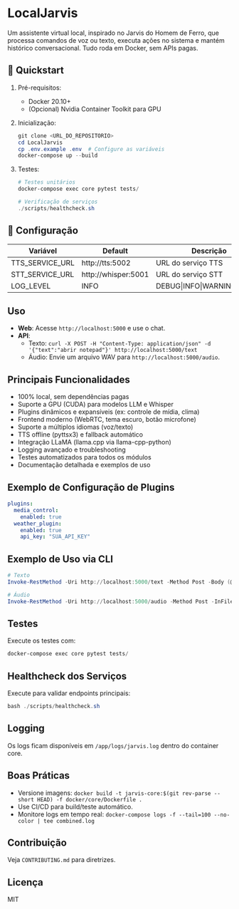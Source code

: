 # LocalJarvis

Um assistente virtual local, inspirado no Jarvis do Homem de Ferro, que processa comandos de voz ou texto, executa ações no sistema e mantém histórico conversacional. Tudo roda em Docker, sem APIs pagas.

## 🚀 Quickstart

1. Pré-requisitos:
   - Docker 20.10+
   - (Opcional) Nvidia Container Toolkit para GPU

2. Inicialização:
   ```powershell
   git clone <URL_DO_REPOSITORIO>
   cd LocalJarvis
   cp .env.example .env  # Configure as variáveis
   docker-compose up --build
   ```

3. Testes:
   ```powershell
   # Testes unitários
   docker-compose exec core pytest tests/

   # Verificação de serviços
   ./scripts/healthcheck.sh
   ```

## 🔧 Configuração
| Variável            | Default               | Descrição                |
|---------------------|-----------------------|--------------------------|
| TTS_SERVICE_URL     | http://tts:5002       | URL do serviço TTS       |
| STT_SERVICE_URL     | http://whisper:5001   | URL do serviço STT       |
| LOG_LEVEL           | INFO                  | DEBUG\|INFO\|WARNING\|ERROR |

## Uso

- **Web**: Acesse `http://localhost:5000` e use o chat.
- **API**:
  - Texto: `curl -X POST -H "Content-Type: application/json" -d '{"text":"abrir notepad"}' http://localhost:5000/text`
  - Áudio: Envie um arquivo WAV para `http://localhost:5000/audio`.

## Principais Funcionalidades

- 100% local, sem dependências pagas
- Suporte a GPU (CUDA) para modelos LLM e Whisper
- Plugins dinâmicos e expansíveis (ex: controle de mídia, clima)
- Frontend moderno (WebRTC, tema escuro, botão microfone)
- Suporte a múltiplos idiomas (voz/texto)
- TTS offline (pyttsx3) e fallback automático
- Integração LLaMA (llama.cpp via llama-cpp-python)
- Logging avançado e troubleshooting
- Testes automatizados para todos os módulos
- Documentação detalhada e exemplos de uso

## Exemplo de Configuração de Plugins

```yaml
plugins:
  media_control:
    enabled: true
  weather_plugin:
    enabled: true
    api_key: "SUA_API_KEY"
```

## Exemplo de Uso via CLI

```powershell
# Texto
Invoke-RestMethod -Uri http://localhost:5000/text -Method Post -Body (@{text='abrir notepad'} | ConvertTo-Json) -ContentType 'application/json'

# Áudio
Invoke-RestMethod -Uri http://localhost:5000/audio -Method Post -InFile .\audio.wav -ContentType 'audio/wav'
```

## Testes

Execute os testes com:
```powershell
docker-compose exec core pytest tests/
```

## Healthcheck dos Serviços

Execute para validar endpoints principais:
```powershell
bash ./scripts/healthcheck.sh
```

## Logging

Os logs ficam disponíveis em `/app/logs/jarvis.log` dentro do container core.

## Boas Práticas

- Versione imagens: `docker build -t jarvis-core:$(git rev-parse --short HEAD) -f docker/core/Dockerfile .`
- Use CI/CD para build/teste automático.
- Monitore logs em tempo real: `docker-compose logs -f --tail=100 --no-color | tee combined.log`

## Contribuição

Veja `CONTRIBUTING.md` para diretrizes.

## Licença

MIT

